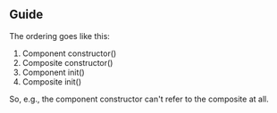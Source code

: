## Guide

The ordering goes like this:

1. Component constructor()
2. Composite constructor()
3. Component init()
4. Composite init()

So, e.g., the component constructor can't refer to the composite at all.